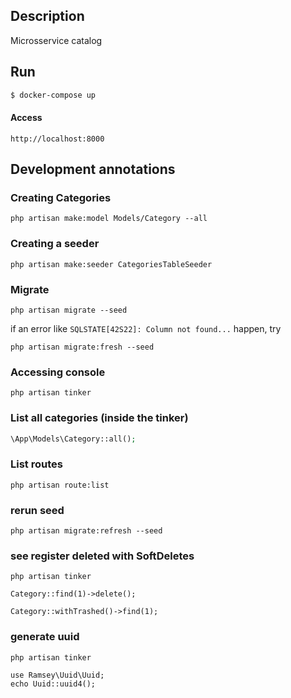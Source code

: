 ## Description

Microsservice catalog

## Run

```bash
$ docker-compose up
```

#### Access

```
http://localhost:8000
```

## Development annotations 

### Creating Categories

```shell
php artisan make:model Models/Category --all
```

### Creating a seeder

```shell
php artisan make:seeder CategoriesTableSeeder
```

### Migrate

```shell
php artisan migrate --seed
```

if an error like `SQLSTATE[42S22]: Column not found...` happen, try

```shell
php artisan migrate:fresh --seed
```
### Accessing console

```shell
php artisan tinker
```

### List all categories (inside the tinker)

```php
\App\Models\Category::all();
```

### List routes

```shell
php artisan route:list
```

### rerun seed

```shell
php artisan migrate:refresh --seed
```

### see register deleted with SoftDeletes

```shell
php artisan tinker

Category::find(1)->delete();

Category::withTrashed()->find(1);
```

### generate uuid

```shell
php artisan tinker

use Ramsey\Uuid\Uuid;
echo Uuid::uuid4();
```

